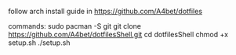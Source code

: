follow arch install guide in https://github.com/A4bet/dotfiles

commands:
sudo pacman -S git
git clone https://github.com/A4bet/dotfilesShell.git
cd dotfilesShell
chmod +x setup.sh
./setup.sh
